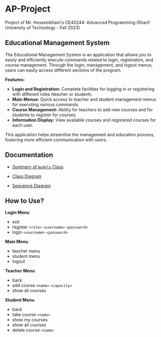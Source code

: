 # AP-Project
Project of Mr. Hosseinkhani's CE40244: Advanced Programming (Sharif University of Technology - Fall 2023)

## Educational Management System

The Educational Management System is an application that allows you to easily and efficiently execute commands related to login, registration, and course management. Through the login, management, and logout menus, users can easily access different sections of the program.

**Features:**
- **Login and Registration:** Complete facilities for logging in or registering with different roles (teacher or student).
- **Main Menus:** Quick access to teacher and student management menus for executing various commands.
- **Course Management:** Ability for teachers to add new courses and for students to register for courses.
- **Information Display:** View available courses and registered courses for each user.

This application helps streamline the management and education process, fostering more efficient communication with users.
## Documentation
- [Summary of `models` Class](https://moeeinaali.github.io/AP-Project)


- [Class Diagram](https://github.com/MoeeinAali/AP-Project/blob/main/Diagrams/ClassDiagram/README.md)
- [Sequence Diagram](https://github.com/MoeeinAali/AP-Project/blob/main/Diagrams/SequenceDiagram/README.md)
 

## How to Use?
**Login Menu**
- exit
- register `<role>` `<username>` `<password>`
- login `<username>` `<password>`

**Main Menu**
- teacher menu
- student menu
- logout

**Teacher Menu**
- back
- add course `<name>` `<capacity>`
- show all courses

**Student Menu**
- back
- take course `<name>`
- show my courses
- show all courses
- delete course `<name>`
